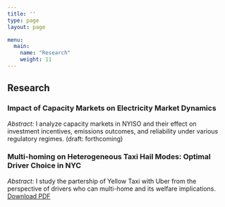```yaml
---
title: ''
type: page
layout: page

menu:
  main:
    name: "Research"
    weight: 11
---
```


## Research

### Impact of Capacity Markets on Electricity Market Dynamics  
*Abstract:* I analyze capacity markets in NYISO and their effect on investment incentives, emissions outcomes, and reliability under various regulatory regimes. (draft: forthcoming) 

### Multi-homing on Heterogeneous Taxi Hail Modes: Optimal Driver Choice in NYC  
*Abstract:* I study the partership of Yellow Taxi with Uber from the perspective of drivers who can multi-home and its welfare implications.
[Download PDF](/files/multihoming.pdf)



